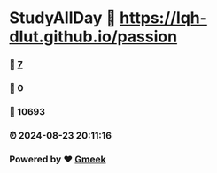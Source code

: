 # StudyAllDay :link: https://lqh-dlut.github.io/passion 
### :page_facing_up: [7](https://lqh-dlut.github.io/passion/tag.html) 
### :speech_balloon: 0 
### :hibiscus: 10693 
### :alarm_clock: 2024-08-23 20:11:16 
### Powered by :heart: [Gmeek](https://github.com/Meekdai/Gmeek)
